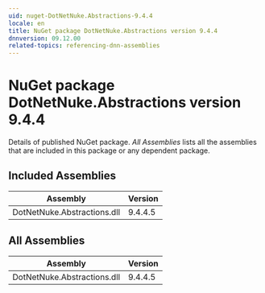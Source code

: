 ```yaml
---
uid: nuget-DotNetNuke.Abstractions-9.4.4
locale: en
title: NuGet package DotNetNuke.Abstractions version 9.4.4
dnnversion: 09.12.00
related-topics: referencing-dnn-assemblies
---
```


# NuGet package DotNetNuke.Abstractions version 9.4.4
Details of published NuGet package.
*All Assemblies* lists all the assemblies that are included in this package or any dependent package.

## Included Assemblies

|Assembly|Version|
|---|---|
|DotNetNuke.Abstractions.dll|9.4.4.5|

## All Assemblies

|Assembly|Version|
|---|---|
|DotNetNuke.Abstractions.dll|9.4.4.5|

